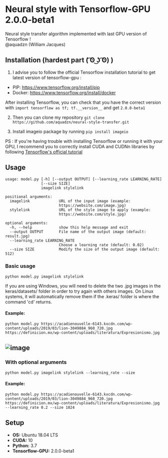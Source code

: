 ﻿# Neural style with Tensorflow-GPU 2.0.0-beta1

Neural style transfer algorithm implemented with last GPU version of Tensorflow ! <br>
@aquadzn (William Jacques)

## Installation (hardest part ( ͡ʘ ͜ʖ ͡ʘ) )

1) I advise you to follow the official Tensorflow installation tutorial to get latest version of tensorflow-gpu :
* PIP: https://www.tensorflow.org/install/pip
* Docker: https://www.tensorflow.org/install/docker

After installing Tensorflow, you can check that you have the correct version with ```import tensorflow as tf; tf.__version__``` and get ```2.0.0-beta1```

2) Then you can clone my repository ```git clone https://github.com/aquadzn/neural-style-transfer.git```

3) Install imageio package by running ```pip install imageio```

PS : If you're having trouble with installing Tensorflow or running it with your GPU, I recommend you to correctly install CUDA and CUDNn libraries by following [Tensorflow's official tutorial](https://www.tensorflow.org/install/gpu#ubuntu_1804_cuda_10)

## Usage

```
usage: model.py [-h] [--output OUTPUT] [--learning_rate LEARNING_RATE]
                [--size SIZE]
                imagelink stylelink

positional arguments:
  imagelink             URL of the input image (example:
                        https://website.com/image.jpg)
  stylelink             URL of the style image to apply (example:
                        https://website.com/style.jpg)

optional arguments:
  -h, --help            show this help message and exit
  --output OUTPUT       File name of the output image (default: result.jpg)
  --learning_rate LEARNING_RATE
                        Choose a learning rate (default: 0.02)
  --size SIZE           Modify the size of the output image (default: 512)
```
### Basic usage
```python model.py imagelink stylelink```

If you are using Windows, you will need to delete the two .jpg images in the keras/datasets/ folder in order to try again with others images.
On Linux systems, it will automatically remove them if the .keras/ folder is where the command 'cd' returns.

#### Example:
```
python model.py https://acadienouvelle-6143.kxcdn.com/wp-content/uploads/2019/03/lion-3049884_960_720.jpg https://definicion.mx/wp-content/uploads/literatura/Expresionismo.jpg
```
![image](https://i.imgur.com/0NPjxRo.jpg "Exemple")
---
### With optional arguments
```python model.py imagelink stylelink --learning_rate --size```

#### Example:
```
python model.py https://acadienouvelle-6143.kxcdn.com/wp-content/uploads/2019/03/lion-3049884_960_720.jpg https://definicion.mx/wp-content/uploads/literatura/Expresionismo.jpg --learning_rate 0.2 --size 1024
```

## Setup

* **OS:** Ubuntu 18.04 LTS
* **CUDA:** 10
* **Python:** 3.7
* **Tensorflow-GPU:** 2.0.0-beta1
